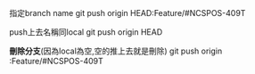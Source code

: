指定branch name
	git push origin HEAD:Feature/#NCSPOS-409T

push上去名稱同local
	git push origin HEAD

****刪除分支****(因為local為空,空的推上去就是刪除)
	git push origin :Feature/#NCSPOS-409T 
